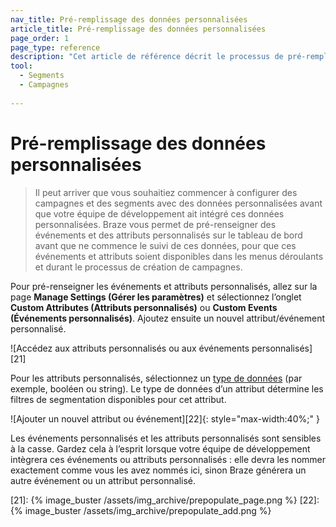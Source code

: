 ```yaml
---
nav_title: Pré-remplissage des données personnalisées
article_title: Pré-remplissage des données personnalisées
page_order: 1
page_type: reference
description: "Cet article de référence décrit le processus de pré-remplissage de vos campagnes et segments avec des données personnalisées."
tool:
  - Segments
  - Campagnes
  
---
```


# Pré-remplissage des données personnalisées

> Il peut arriver que vous souhaitiez commencer à configurer des campagnes et des segments avec des données personnalisées avant que votre équipe de développement ait intégré ces données personnalisées. Braze vous permet de pré-renseigner des événements et des attributs personnalisés sur le tableau de bord avant que ne commence le suivi de ces données, pour que ces événements et attributs soient disponibles dans les menus déroulants et durant le processus de création de campagnes.

Pour pré-renseigner les événements et attributs personnalisés, allez sur la page **Manage Settings (Gérer les paramètres)** et sélectionnez l’onglet **Custom Attributes (Attributs personnalisés)** ou **Custom Events (Événements personnalisés)**. Ajoutez ensuite un nouvel attribut/événement personnalisé.

![Accédez aux attributs personnalisés ou aux événements personnalisés][21]

Pour les attributs personnalisés, sélectionnez un [type de données][20] (par exemple, booléen ou string). Le type de données d’un attribut détermine les filtres de segmentation disponibles pour cet attribut.

![Ajouter un nouvel attribut ou événement][22]{: style="max-width:40%;" }

Les événements personnalisés et les attributs personnalisés sont sensibles à la casse. Gardez cela à l’esprit lorsque votre équipe de développement intègrera ces événements ou attributs personnalisés : elle devra les nommer exactement comme vous les avez nommés ici, sinon Braze générera un autre événement ou un attribut personnalisé.

[20]: {{site.baseurl}}/user_guide/data_and_analytics/custom_data/custom_attributes/#custom-attribute-data-types
[21]: {% image_buster /assets/img_archive/prepopulate_page.png %}
[22]: {% image_buster /assets/img_archive/prepopulate_add.png %}
